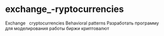 # exchange_-ryptocurrencies
Exchange   cryptocurrencies Behavioral patterns
Разработать программу для моделирования работы биржи криптовалют
